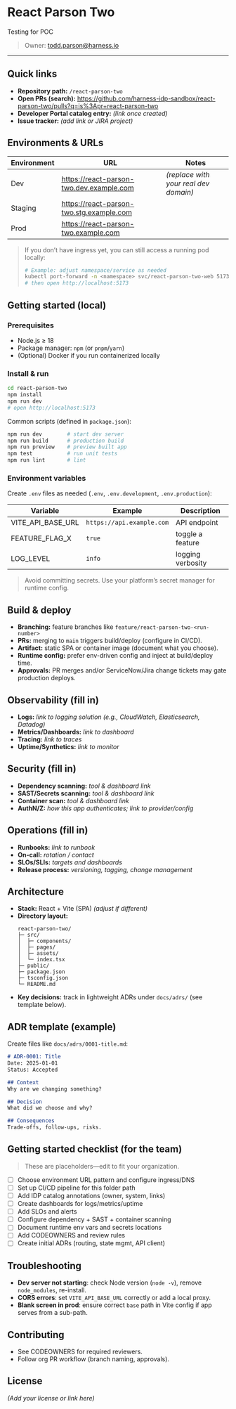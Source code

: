 # React Parson Two

Testing for POC

> Owner: todd.parson@harness.io

---

## Quick links

- **Repository path:** `/react-parson-two`
- **Open PRs (search):** https://github.com/harness-idp-sandbox/react-parson-two/pulls?q=is%3Apr+react-parson-two
- **Developer Portal catalog entry:** _(link once created)_
- **Issue tracker:** _(add link or JIRA project)_

## Environments & URLs

| Environment | URL | Notes |
|---|---|---|
| Dev | https://react-parson-two.dev.example.com | _(replace with your real dev domain)_ |
| Staging | https://react-parson-two.stg.example.com |  |
| Prod | https://react-parson-two.example.com |  |

> If you don’t have ingress yet, you can still access a running pod locally:
>
> ```bash
> # Example: adjust namespace/service as needed
> kubectl port-forward -n <namespace> svc/react-parson-two-web 5173:80
> # then open http://localhost:5173
> ```

## Getting started (local)

### Prerequisites
- Node.js ≥ 18
- Package manager: `npm` (or `pnpm`/`yarn`)
- (Optional) Docker if you run containerized locally

### Install & run

```bash
cd react-parson-two
npm install
npm run dev
# open http://localhost:5173
```

Common scripts (defined in `package.json`):

```bash
npm run dev        # start dev server
npm run build      # production build
npm run preview    # preview built app
npm test           # run unit tests
npm run lint       # lint
```

### Environment variables

Create `.env` files as needed (`.env`, `.env.development`, `.env.production`):

| Variable | Example | Description |
|---|---|---|
| VITE_API_BASE_URL | `https://api.example.com` | API endpoint |
| FEATURE_FLAG_X | `true` | toggle a feature |
| LOG_LEVEL | `info` | logging verbosity |

> Avoid committing secrets. Use your platform’s secret manager for runtime config.

## Build & deploy

- **Branching:** feature branches like `feature/react-parson-two-<run-number>`
- **PRs:** merging to `main` triggers build/deploy (configure in CI/CD).
- **Artifact:** static SPA or container image (document what you choose).
- **Runtime config:** prefer env-driven config and inject at build/deploy time.
- **Approvals:** PR merges and/or ServiceNow/Jira change tickets may gate production deploys.

## Observability (fill in)

- **Logs:** _link to logging solution (e.g., CloudWatch, Elasticsearch, Datadog)_
- **Metrics/Dashboards:** _link to dashboard_
- **Tracing:** _link to traces_
- **Uptime/Synthetics:** _link to monitor_

## Security (fill in)

- **Dependency scanning:** _tool & dashboard link_
- **SAST/Secrets scanning:** _tool & dashboard link_
- **Container scan:** _tool & dashboard link_
- **AuthN/Z:** _how this app authenticates; link to provider/config_

## Operations (fill in)

- **Runbooks:** _link to runbook_
- **On-call:** _rotation / contact_
- **SLOs/SLIs:** _targets and dashboards_
- **Release process:** _versioning, tagging, change management_

## Architecture

- **Stack:** React + Vite (SPA) _(adjust if different)_
- **Directory layout:**
  ```
  react-parson-two/
  ├─ src/
  │  ├─ components/
  │  ├─ pages/
  │  ├─ assets/
  │  └─ index.tsx
  ├─ public/
  ├─ package.json
  ├─ tsconfig.json
  └─ README.md
  ```
- **Key decisions:** track in lightweight ADRs under `docs/adrs/` (see template below).

## ADR template (example)

Create files like `docs/adrs/0001-title.md`:

```markdown
# ADR-0001: Title
Date: 2025-01-01
Status: Accepted

## Context
Why are we changing something?

## Decision
What did we choose and why?

## Consequences
Trade-offs, follow-ups, risks.
```

## Getting started checklist (for the team)

> These are placeholders—edit to fit your organization.

- [ ] Choose environment URL pattern and configure ingress/DNS
- [ ] Set up CI/CD pipeline for this folder path
- [ ] Add IDP catalog annotations (owner, system, links)
- [ ] Create dashboards for logs/metrics/uptime
- [ ] Add SLOs and alerts
- [ ] Configure dependency + SAST + container scanning
- [ ] Document runtime env vars and secrets locations
- [ ] Add CODEOWNERS and review rules
- [ ] Create initial ADRs (routing, state mgmt, API client)

## Troubleshooting

- **Dev server not starting**: check Node version (`node -v`), remove `node_modules`, re-install.
- **CORS errors**: set `VITE_API_BASE_URL` correctly or add a local proxy.
- **Blank screen in prod**: ensure correct `base` path in Vite config if app serves from a sub-path.

## Contributing
- See CODEOWNERS for required reviewers.
- Follow org PR workflow (branch naming, approvals).

## License

_(Add your license or link here)_
